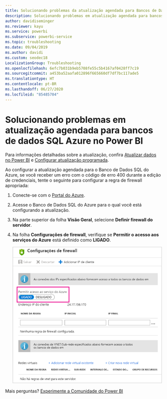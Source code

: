 ```yaml
---
title: Solucionando problemas da atualização agendada para Bancos de Dados SQL do Azure
description: Solucionando problemas em atualização agendada para bancos de dados SQL Azure no Power BI
author: davidiseminger
ms.reviewer: kayu
ms.service: powerbi
ms.subservice: powerbi-service
ms.topic: troubleshooting
ms.date: 09/04/2019
ms.author: davidi
ms.custom: seodec18
LocalizationGroup: Troubleshooting
ms.openlocfilehash: 6efc7b031b9eb5708fe55c5b4167af0428ff7c19
ms.sourcegitcommit: a453ba52aafa012896f665660df7df7bc117ade5
ms.translationtype: HT
ms.contentlocale: pt-BR
ms.lasthandoff: 06/27/2020
ms.locfileid: "85485704"
---
```

# <a name="troubleshooting-scheduled-refresh-for-azure-sql-databases-in-power-bi"></a>Solucionando problemas em atualização agendada para bancos de dados SQL Azure no Power BI

Para informações detalhadas sobre a atualização, confira [Atualizar dados no Power BI](refresh-data.md) e [Configurar atualização programada](refresh-scheduled-refresh.md).

Ao configurar a atualização agendada para o Banco de Dados SQL do Azure, se você receber um erro com o código de erro 400 durante a edição de credenciais, tente o seguinte para configurar a regra de firewall apropriada:

1. Conecte-se com o [Portal do Azure](https://portal.azure.com).

1. Acesse o Banco de Dados SQL do Azure para o qual você está configurando a atualização.

1. Na parte superior da folha **Visão Geral**, selecione **Definir firewall do servidor**.

1. Na folha **Configurações de firewall**, verifique se **Permitir o acesso aos serviços do Azure** está definido como **LIGADO**.

    ![Serviços permitidos do Azure](media/service-admin-troubleshooting-scheduled-refresh-azure-sql-databases/azurerefresh.png)  

Mais perguntas? [Experimente a Comunidade do Power BI](https://community.powerbi.com/)
